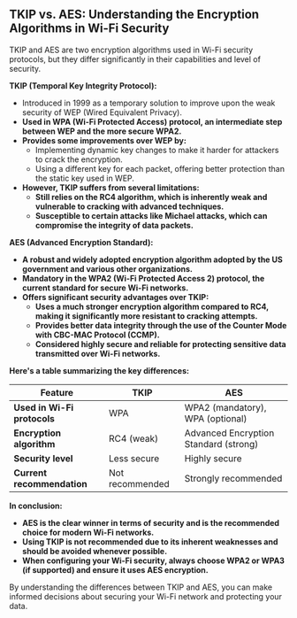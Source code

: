 ## TKIP vs. AES: Understanding the Encryption Algorithms in Wi-Fi Security

TKIP and AES are two encryption algorithms used in Wi-Fi security protocols, but they differ significantly in their capabilities and level of security.

**TKIP (Temporal Key Integrity Protocol):**

- Introduced in 1999 as a temporary solution to improve upon the weak security of WEP (Wired Equivalent Privacy).
- **Used in WPA (Wi-Fi Protected Access) protocol, an intermediate step between WEP and the more secure WPA2.**
- **Provides some improvements over WEP by:**
    - Implementing dynamic key changes to make it harder for attackers to crack the encryption.
    - Using a different key for each packet, offering better protection than the static key used in WEP.
- **However, TKIP suffers from several limitations:**
    - **Still relies on the RC4 algorithm, which is inherently weak and vulnerable to cracking with advanced techniques.**
    - **Susceptible to certain attacks like Michael attacks, which can compromise the integrity of data packets.**

**AES (Advanced Encryption Standard):**

- **A robust and widely adopted encryption algorithm adopted by the US government and various other organizations.**
- **Mandatory in the WPA2 (Wi-Fi Protected Access 2) protocol, the current standard for secure Wi-Fi networks.**
- **Offers significant security advantages over TKIP:**
    - **Uses a much stronger encryption algorithm compared to RC4, making it significantly more resistant to cracking attempts.**
    - **Provides better data integrity through the use of the Counter Mode with CBC-MAC Protocol (CCMP).**
    - **Considered highly secure and reliable for protecting sensitive data transmitted over Wi-Fi networks.**

**Here's a table summarizing the key differences:**

|Feature|TKIP|AES|
|---|---|---|
|**Used in Wi-Fi protocols**|WPA|WPA2 (mandatory), WPA (optional)|
|**Encryption algorithm**|RC4 (weak)|Advanced Encryption Standard (strong)|
|**Security level**|Less secure|Highly secure|
|**Current recommendation**|Not recommended|Strongly recommended|

**In conclusion:**

- **AES is the clear winner in terms of security and is the recommended choice for modern Wi-Fi networks.**
- **Using TKIP is not recommended due to its inherent weaknesses and should be avoided whenever possible.**
- **When configuring your Wi-Fi security, always choose WPA2 or WPA3 (if supported) and ensure it uses AES encryption.**

By understanding the differences between TKIP and AES, you can make informed decisions about securing your Wi-Fi network and protecting your data.